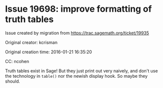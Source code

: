 # Issue 19698: improve formatting of truth tables

Issue created by migration from https://trac.sagemath.org/ticket/19935

Original creator: kcrisman

Original creation time: 2016-01-21 16:35:20

CC:  ncohen

Truth tables exist in Sage!  But they just print out very naively, and don't use the technology in `table()` nor the newish display hook.  So maybe they should.
